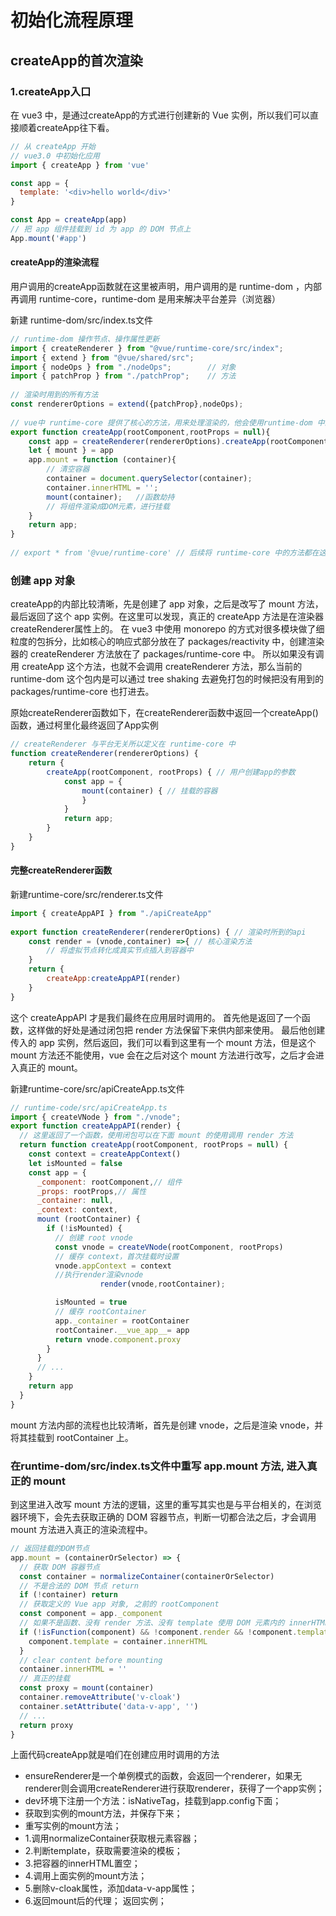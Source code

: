 # 初始化流程原理
## createApp的首次渲染

### 1.createApp入口
在 vue3 中，是通过createApp的方式进行创建新的 Vue 实例，所以我们可以直接顺着createApp往下看。
```javascript
// 从 createApp 开始
// vue3.0 中初始化应用
import { createApp } from 'vue'

const app = {
  template: '<div>hello world</div>'
}

const App = createApp(app)
// 把 app 组件挂载到 id 为 app 的 DOM 节点上
App.mount('#app')
```

#### createApp的渲染流程

用户调用的createApp函数就在这里被声明，用户调用的是 runtime-dom ，内部再调用 runtime-core，runtime-dom 是用来解决平台差异（浏览器）

新建 runtime-dom/src/index.ts文件
```javascript
// runtime-dom 操作节点、操作属性更新
import { createRenderer } from "@vue/runtime-core/src/index";
import { extend } from "@vue/shared/src";
import { nodeOps } from "./nodeOps";        // 对象
import { patchProp } from "./patchProp";    // 方法
​
// 渲染时用到的所有方法
const rendererOptions = extend({patchProp},nodeOps);
​
// vue中 runtime-core 提供了核心的方法，用来处理渲染的，他会使用runtime-dom 中的 api 进行渲染
export function createApp(rootComponent,rootProps = null){
    const app = createRenderer(rendererOptions).createApp(rootComponent,rootProps)
    let { mount } = app
    app.mount = function (container){
        // 清空容器
        container = document.querySelector(container);
        container.innerHTML = '';
        mount(container);   //函数劫持
        // 将组件渲染成DOM元素，进行挂载
    }
    return app;
}
​
// export * from '@vue/runtime-core' // 后续将 runtime-core 中的方法都在这里暴露
```

### 创建 app 对象
createApp的内部比较清晰，先是创建了 app 对象，之后是改写了 mount 方法， 最后返回了这个 app 实例。在这里可以发现，真正的 createApp 方法是在渲染器createRenderer属性上的。 在 vue3 中使用 monorepo 的方式对很多模块做了细粒度的包拆分，比如核心的响应式部分放在了 packages/reactivity 中，创建渲染器的 createRenderer 方法放在了 packages/runtime-core 中。 所以如果没有调用 createApp 这个方法，也就不会调用 createRenderer 方法，那么当前的 runtime-dom 这个包内是可以通过 tree shaking 去避免打包的时候把没有用到的 packages/runtime-core 也打进去。

原始createRenderer函数如下，在createRenderer函数中返回一个createApp()函数，通过柯里化最终返回了App实例
```javascript
// createRenderer 与平台无关所以定义在 runtime-core 中
function createRenderer(rendererOptions) {
    return {
        createApp(rootComponent, rootProps) { // 用户创建app的参数
            const app = {
                mount(container) { // 挂载的容器
                }
            }
            return app;
        }
    }
}
```

#### 完整createRenderer函数

新建runtime-core/src/renderer.ts文件

```javascript
import { createAppAPI } from "./apiCreateApp"
​
export function createRenderer(rendererOptions) { // 渲染时所到的api
    const render = (vnode,container) =>{ // 核心渲染方法
        // 将虚拟节点转化成真实节点插入到容器中
    }
    return {
        createApp:createAppAPI(render)
    }
}
```
这个 createAppAPI 才是我们最终在应用层时调用的。 首先他是返回了一个函数，这样做的好处是通过闭包把 render 方法保留下来供内部来使用。 最后他创建传入的 app 实例，然后返回，我们可以看到这里有一个 mount 方法，但是这个 mount 方法还不能使用，vue 会在之后对这个 mount 方法进行改写，之后才会进入真正的 mount。

新建runtime-core/src/apiCreateApp.ts文件

```javascript
// runtime-code/src/apiCreateApp.ts
import { createVNode } from "./vnode";
export function createAppAPI(render) {
  // 这里返回了一个函数，使用闭包可以在下面 mount 的使用调用 render 方法
  return function createApp(rootComponent, rootProps = null) {
    const context = createAppContext()
    let isMounted = false
    const app = {
      _component: rootComponent,// 组件
      _props: rootProps,// 属性
      _container: null,
      _context: context,
      mount (rootContainer) {
        if (!isMounted) {
          // 创建 root vnode
          const vnode = createVNode(rootComponent, rootProps)		
          // 缓存 context，首次挂载时设置
          vnode.appContext = context
          //执行render渲染vnode
					render(vnode,rootContainer);

          isMounted = true
          // 缓存 rootContainer
          app._container = rootContainer
          rootContainer.__vue_app__= app
          return vnode.component.proxy
        }
      }
      // ... 
    }
    return app
  }
}
```
mount 方法内部的流程也比较清晰，首先是创建 vnode，之后是渲染 vnode，并将其挂载到 rootContainer 上。

### 在runtime-dom/src/index.ts文件中重写 app.mount 方法, 进入真正的 mount

到这里进入改写 mount 方法的逻辑，这里的重写其实也是与平台相关的，在浏览器环境下，会先去获取正确的 DOM 容器节点，判断一切都合法之后，才会调用 mount 方法进入真正的渲染流程中。

```javascript
// 返回挂载的DOM节点
app.mount = (containerOrSelector) => {
  // 获取 DOM 容器节点
  const container = normalizeContainer(containerOrSelector)
  // 不是合法的 DOM 节点 return
  if (!container) return
  // 获取定义的 Vue app 对象, 之前的 rootComponent
  const component = app._component
  // 如果不是函数、没有 render 方法、没有 template 使用 DOM 元素内的 innerHTML 作为内容
  if (!isFunction(component) && !component.render && !component.template) {
    component.template = container.innerHTML
  }
  // clear content before mounting
  container.innerHTML = ''
  // 真正的挂载
  const proxy = mount(container)
  container.removeAttribute('v-cloak')
  container.setAttribute('data-v-app', '')
  // ...
  return proxy 
}
```
上面代码createApp就是咱们在创建应用时调用的方法

- ensureRenderer是一个单例模式的函数，会返回一个renderer，如果无renderer则会调用createRenderer进行获取renderer，获得了一个app实例；
- dev环境下注册一个方法：isNativeTag，挂载到app.config下面；
- 获取到实例的mount方法，并保存下来；
- 重写实例的mount方法；
- 1.调用normalizeContainer获取根元素容器；
- 2.判断template，获取需要渲染的模板；
- 3.把容器的innerHTML置空；
- 4.调用上面实例的mount方法；
- 5.删除v-cloak属性，添加data-v-app属性；
- 6.返回mount后的代理；
返回实例；
